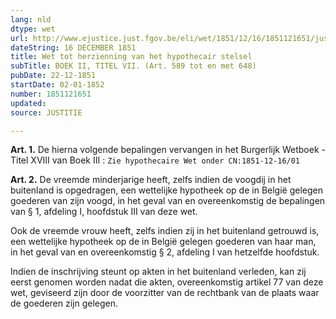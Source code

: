 ```yaml
---
lang: nld
dtype: wet
url: http://www.ejustice.just.fgov.be/eli/wet/1851/12/16/1851121651/justel
dateString: 16 DECEMBER 1851
title: Wet tot herzienning van het hypothecair stelsel
subTitle: BOEK II, TITEL VII. (Art. 589 tot en met 648)
pubDate: 22-12-1851
startDate: 02-01-1852
number: 1851121651
updated: 
source: JUSTITIE

---
```

**Art. 1.** De hierna volgende bepalingen vervangen in het Burgerlijk Wetboek - Titel XVIII van Boek III : `Zie hypothecaire Wet onder CN:1851-12-16/01`


**Art. 2.** De vreemde minderjarige heeft, zelfs indien de voogdij in het buitenland is opgedragen, een wettelijke hypotheek op de in België gelegen goederen van zijn voogd, in het geval van en overeenkomstig de bepalingen van § 1, afdeling I, hoofdstuk III van deze wet.

Ook de vreemde vrouw heeft, zelfs indien zij in het buitenland getrouwd is, een wettelijke hypotheek op de in België gelegen goederen van haar man, in het geval van en overeenkomstig § 2, afdeling I van hetzelfde hoofdstuk.

Indien de inschrijving steunt op akten in het buitenland verleden, kan zij eerst genomen worden nadat die akten, overeenkomstig artikel 77 van deze wet, geviseerd zijn door de voorzitter van de rechtbank van de plaats waar de goederen zijn gelegen.


